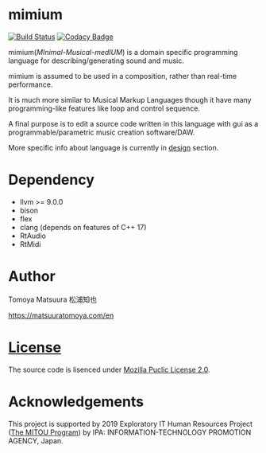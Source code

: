 # mimium

[![Build Status](https://travis-ci.org/tomoyanonymous/mimium.svg?branch=master)](https://travis-ci.org/tomoyanonymous/mimium) [![Codacy Badge](https://api.codacy.com/project/badge/Grade/de5190beb61f4ea9a337becdb21f8328)](https://www.codacy.com/manual/tomoyanonymous/mimium?utm_source=github.com&amp;utm_medium=referral&amp;utm_content=tomoyanonymous/mimium&amp;utm_campaign=Badge_Grade)


mimium(*MInimal-Musical-medIUM*) is a domain specific programming language for describing/generating sound and music.

mimium is assumed to be used in a composition, rather than real-time performance.

It is much more similar to Musical Markup Languages though it have many programming-like features like loop and control sequence.

A final purpose is to edit a source code written in this language with gui as a programmable/parametric music creation software/DAW.

More specific info about language is currently in [design](design/design-proposal.md) section.

# Dependency

- llvm >= 9.0.0
- bison
- flex
- clang (depends on features of C++ 17)
- RtAudio
- RtMidi


# Author

Tomoya Matsuura 松浦知也

<https://matsuuratomoya.com/en>

# [License](LICENSE.md)

The source code is lisenced under [Mozilla Puclic License 2.0](https://www.mozilla.org/en-US/MPL/2.0/).


# Acknowledgements

This project is supported by 2019 Exploratory IT Human Resources Project ([The MITOU Program](https://www.ipa.go.jp/jinzai/mitou/portal_index.html)) by IPA: INFORMATION-TECHNOLOGY PROMOTION AGENCY, Japan.